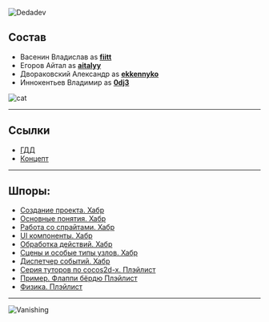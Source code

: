 ![Dedadev](https://fontmeme.com/temporary/81d7a3648746eb9cc754472c6a396dfe.png "DeepDarkDev")

## Состав
- Васенин Владислав as **[fiitt](https://github.com/0dj3/DeDaDu/commits?author=fiitt)**
- Егоров Айтал as **[aitalyy](https://github.com/0dj3/DeDaDu/commits?author=aitalyy)**
- Двораковский Александр as **[ekkennyko](https://github.com/0dj3/DeDaDu/commits?author=ekkennyko)**
- Иннокентьев Владимир as **[0dj3](https://github.com/0dj3/DeDaDu/commits?author=0dj3)**

![cat](https://media1.giphy.com/media/pOKrXLf9N5g76/giphy.gif "Working hard")
___
## Ссылки
- [ГДД](https://docs.google.com/document/d/1IGrs0XJwPmvafaEsAyJMMBFn2eL-RT0z3EabMz1SmMg/edit)
- [Концепт](https://docs.google.com/document/d/1Oo0Se4T49saTvboynYM79g_3wZfpYGCT9ZUBiIumxtc/edit?usp=drive_web&ouid=108039641319216515313)
___

## Шпоры:
- [Создание проекта. Хабр](https://m.habr.com/ru/company/intel/blog/260267/)
- [Основные понятия. Хабр](https://habr.com/ru/post/339564/)
- [Работа со спрайтами. Хабр](https://habr.com/ru/post/339690/)
- [UI компоненты. Хабр](https://habr.com/ru/post/340354/)
- [Обработка действий. Хабр](https://habr.com/ru/post/339794/)
- [Сцены и особые типы узлов. Хабр](https://habr.com/ru/post/340110/)
- [Диспетчер событий. Хабр](https://habr.com/ru/post/341066/)
- [Cерия туторов по cocos2d-x. Плэйлист](https://www.youtube.com/playlist?list=PLRtjMdoYXLf4od_bOKN3WjAPr7snPXzoe)
- [Пример. Флаппи бёрдю Плэйлист](https://www.youtube.com/playlist?list=PLRtjMdoYXLf7GSD9crXIjMQiRuIZ7mUVp)
- [Физика. Плэйлист](https://www.youtube.com/playlist?list=PLRtjMdoYXLf4dOgNrnQCw1DyIFGUhnVtZ)

___
![Vanishing](https://media1.tenor.com/images/9e9fdd1ebe593f3adf24b829a0f5a989/tenor.gif?itemid=3377649)


